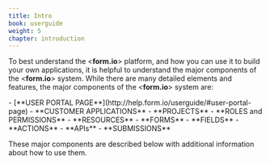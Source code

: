 ```yaml
---
title: Intro
book: userguide
weight: 5
chapter: introduction
---
```

<p>To best understand the &lt;<b>form.io</b>&gt; platform, and how you can use it to build your own applications, it is helpful to understand the major components of the &lt;<b>form.io</b>&gt; system.   While there are many detailed elements and features, the major components of the &lt;<b>form.io</b>&gt; system are:</p> 
- [**USER PORTAL PAGE**](http://help.form.io/userguide/#user-portal-page)
- **CUSTOMER APPLICATIONS**
- **PROJECTS**
- **ROLES and PERMISSIONS**
- **RESOURCES**
- **FORMS**
- **FIELDS**
- **ACTIONS**
- **APIs**
- **SUBMISSIONS**

These major components are described below with additional information about how to use them.</p>
